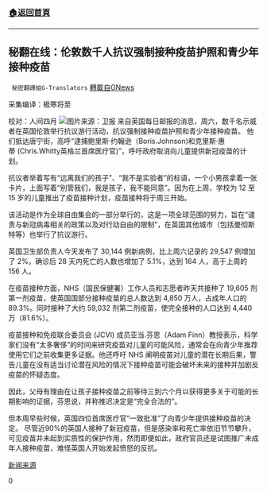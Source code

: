 ###  [:house:返回首頁](https://github.com/ourhimalayas/txt)
---


## 秘翻在线：伦敦数千人抗议强制接种疫苗护照和青少年接种疫苗
` 秘密翻譯組G-Translators` [轉載自GNews](https://gnews.org/zh-hans/1542429/)

采集编译：极寒将至

校对：人间四月
![](https://assets.gnews.org/wp-content/uploads/2021/09/11-17.png)图片来源：卫报
来自英国每日邮报的消息，周六，数千名示威者在英国伦敦举行抗议游行活动，抗议强制接种疫苗护照和青少年接种疫苗。 他们抵达唐宁街，高呼“逮捕鲍里斯·约翰逊（Boris.Johnson)和克里斯·惠蒂 (Chris.Whitty英格兰首席医疗官)”，呼吁政府取消向儿童提供新冠疫苗的计划。

抗议者举着写有“远离我们的孩子”、“我不是实验者”的标语，一个小男孩拿着一张卡片，上面写着“别管我们，我是孩子，我不能同意”。因为在上周，学校为 12 至 15 岁的儿童推出了疫苗接种计划，疫苗接种将于周三开始。

该活动是作为全球自由集会的一部分举行的，这是一项全球范围的努力，旨在“谴责与新冠病毒相关的政策以及对行动自由的限制”，在英国其他城市（包括曼彻斯特等）也举行了抗议游行。

英国卫生部负责人今天发布了 30,144 例新病例，比上周六记录的 29,547 例增加了 2%。确诊后 28 天内死亡的人数也增加了 5.1%，达到 164 人，高于上周的 156 人。

在疫苗接种方面，NHS（国民保健署）工作人员和志愿者昨天共接种了 19,605 剂第一剂疫苗，使英国国部分接种疫苗的总人数达到 4,850 万人，占成年人口的 89.3%。同时接种了大约 59,032 剂第二剂疫苗，使完全接种的人口达到 4,440 万（81.6%）。

疫苗接种和免疫联合委员会 (JCVI) 成员亚当.芬恩（Adam Finn）教授表示，科学家们没有“太多奢侈”的时间来研究疫苗对儿童的可能风险，通常会在向青少年推荐使用它们之前收集更多证据。他还呼吁 NHS 阐明疫苗对儿童的潜在长期后果，警告儿童在没有适当讨论潜在风险的情况下接种疫苗可能会破坏未来的接种并加剧反疫苗的怀疑态度。

因此，父母有理由在让孩子接种疫苗之前等待三到六个月以获得更多关于可能的长期影响的证据，芬恩说，并称推迟决定是“完全合法的”。

但本周早些时候，英国四位首席医疗官“一致批准”了向青少年提供接种疫苗的决定。 尽管近90%的英国人接种了新冠疫苗，但是感染率和死亡率依旧节节攀升，可见疫苗并未起到实质性的保护作用，然而即便如此，政府官员还是试图推广未成年人接种疫苗，难怪英国人开始发起愤怒的反抗。

[新闻来源](https://www.dailymail.co.uk/news/article-10004317/COVID-UK-Anti-vaxxers-march-London-protesting-government-plans-children-Covid-jab.html)

0
